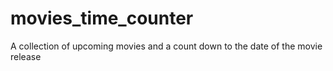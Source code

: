 # movies_time_counter
A collection of upcoming movies and a count down to the date of the movie release
